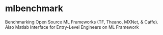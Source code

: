 # mlbenchmark
Benchmarking Open Source ML Frameworks (TF, Theano, MXNet, &amp; Caffe). Also Matlab Interface for Entry-Level Engineers on ML Framework
